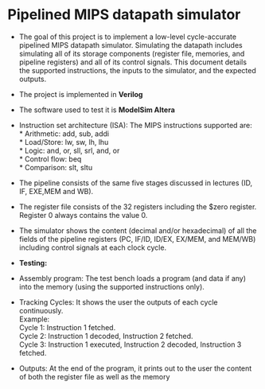 #  Pipelined MIPS datapath simulator
* The goal of this project is to implement a low-level cycle-accurate pipelined MIPS datapath simulator. Simulating the datapath includes simulating all of its storage components (register file, memories, and pipeline registers) and all of its control signals. This document details the supported instructions, the inputs to the simulator, and the expected outputs.
* The project is implemented in **Verilog**
* The software used to test it is **ModelSim Altera**
* Instruction set architecture (ISA): The MIPS instructions supported are:     
           *  Arithmetic: add, sub, addi  
           * Load/Store: lw, sw, lh, lhu  
           * Logic: and, or, sll, srl, and, or  
           * Control flow: beq  
           * Comparison: slt, sltu  
* The pipeline consists of the same five stages discussed in lectures (ID, IF, EXE,MEM and WB).
* The register file consists of the 32 registers including the $zero register. Register 0 always contains the value 0.
* The simulator shows the content (decimal and/or hexadecimal) of all the fields of the pipeline registers (PC, IF/ID, ID/EX, EX/MEM, and MEM/WB) including control signals at each clock cycle.

* **Testing:**
* Assembly program: The test bench loads a program (and data if any) into the memory (using the supported instructions only). 
* Tracking Cycles: It shows the user the outputs of each cycle
continuously.  
Example:  
Cycle 1: Instruction 1 fetched.  
Cycle 2: Instruction 1 decoded, Instruction 2 fetched.  
Cycle 3: Instruction 1 executed, Instruction 2 decoded, Instruction 3 fetched.  
* Outputs: At the end of the program, it prints out to the user the content of both the register file as well as the memory  
